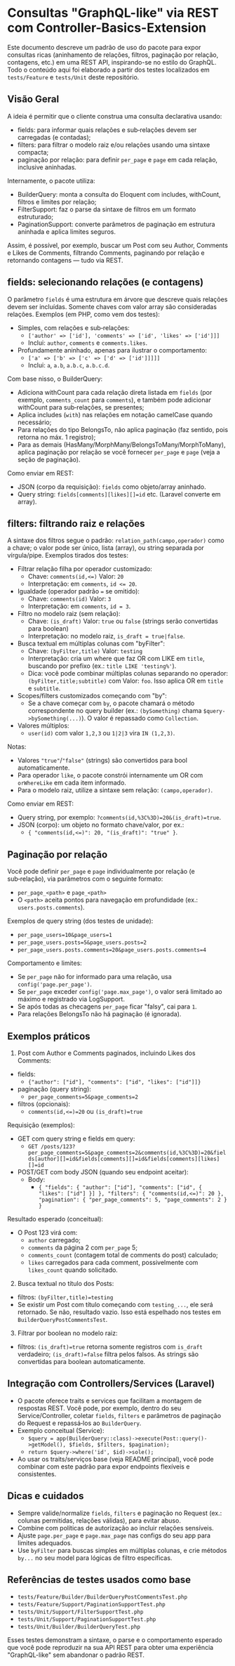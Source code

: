 # Consultas "GraphQL-like" via REST com Controller-Basics-Extension

Este documento descreve um padrão de uso do pacote para expor consultas ricas (aninhamento de relações, filtros, paginação por relação, contagens, etc.) em uma REST API, inspirando-se no estilo do GraphQL. Todo o conteúdo aqui foi elaborado a partir dos testes localizados em `tests/Feature` e `tests/Unit` deste repositório.

## Visão Geral

A ideia é permitir que o cliente construa uma consulta declarativa usando:
- fields: para informar quais relações e sub‑relações devem ser carregadas (e contadas);
- filters: para filtrar o modelo raiz e/ou relações usando uma sintaxe compacta;
- paginação por relação: para definir `per_page` e `page` em cada relação, inclusive aninhadas.

Internamente, o pacote utiliza:
- BuilderQuery: monta a consulta do Eloquent com includes, withCount, filtros e limites por relação;
- FilterSupport: faz o parse da sintaxe de filtros em um formato estruturado;
- PaginationSupport: converte parâmetros de paginação em estrutura aninhada e aplica limites seguros.

Assim, é possível, por exemplo, buscar um Post com seu Author, Comments e Likes de Comments, filtrando Comments, paginando por relação e retornando contagens — tudo via REST.

## fields: selecionando relações (e contagens)

O parâmetro `fields` é uma estrutura em árvore que descreve quais relações devem ser incluídas. Somente chaves com valor array são consideradas relações. Exemplos (em PHP, como vem dos testes):

- Simples, com relações e sub‑relações:
  - `['author' => ['id'], 'comments' => ['id', 'likes' => ['id']]]`
  - Inclui: `author`, `comments` e `comments.likes`.
- Profundamente aninhado, apenas para ilustrar o comportamento:
  - `['a' => ['b' => ['c' => ['d' => ['id']]]]]`
  - Inclui: `a`, `a.b`, `a.b.c`, `a.b.c.d`.

Com base nisso, o BuilderQuery:
- Adiciona withCount para cada relação direta listada em `fields` (por exemplo, `comments_count` para `comments`), e também pode adicionar withCount para sub‑relações, se presentes;
- Aplica includes (`with`) nas relações em notação camelCase quando necessário;
- Para relações do tipo BelongsTo, não aplica paginação (faz sentido, pois retorna no máx. 1 registro);
- Para as demais (HasMany/MorphMany/BelongsToMany/MorphToMany), aplica paginação por relação se você fornecer `per_page` e `page` (veja a seção de paginação).

Como enviar em REST:
- JSON (corpo da requisição): `fields` como objeto/array aninhado.
- Query string: `fields[comments][likes][]=id` etc. (Laravel converte em array).

## filters: filtrando raiz e relações

A sintaxe dos filtros segue o padrão: `relation_path(campo,operador)` como a chave; o valor pode ser único, lista (array), ou string separada por vírgula/pipe. Exemplos tirados dos testes:

- Filtrar relação filha por operador customizado:
  - Chave: `comments(id,<=)` Valor: `20`
  - Interpretação: em `comments`, `id <= 20`.
- Igualdade (operador padrão `=` se omitido):
  - Chave: `comments(id)` Valor: `3`
  - Interpretação: em `comments`, `id = 3`.
- Filtro no modelo raiz (sem relação):
  - Chave: `(is_draft)` Valor: `true` ou `false` (strings serão convertidas para boolean)
  - Interpretação: no modelo raiz, `is_draft = true|false`.
- Busca textual em múltiplas colunas com "byFilter":
  - Chave: `(byFilter,title)` Valor: `testing`
  - Interpretação: cria um where que faz OR com LIKE em `title`, buscando por prefixo (ex.: `title LIKE 'testing%'`).
  - Dica: você pode combinar múltiplas colunas separando no operador: `(byFilter,title;subtitle)` com Valor: `foo`. Isso aplica OR em `title` e `subtitle`.
- Scopes/filters customizados começando com "by":
  - Se a chave começar com `by`, o pacote chamará o método correspondente no query builder (ex.: `(bySomething)` chama `$query->bySomething(...)`). O valor é repassado como `Collection`.
- Valores múltiplos:
  - `user(id)` com valor `1,2,3` ou `1|2|3` vira `IN (1,2,3)`.

Notas:
- Valores `"true"`/`"false"` (strings) são convertidos para bool automaticamente.
- Para operador `like`, o pacote constrói internamente um OR com `orWhereLike` em cada item informado.
- Para o modelo raiz, utilize a sintaxe sem relação: `(campo,operador)`.

Como enviar em REST:
- Query string, por exemplo: `?comments(id,%3C%3D)=20&(is_draft)=true`.
- JSON (corpo): um objeto no formato chave/valor, por ex.:
  - `{ "comments(id,<=)": 20, "(is_draft)": "true" }`.

## Paginação por relação

Você pode definir `per_page` e `page` individualmente por relação (e sub‑relação), via parâmetros com o seguinte formato:
- `per_page_<path>` e `page_<path>`
- O `<path>` aceita pontos para navegação em profundidade (ex.: `users.posts.comments`).

Exemplos de query string (dos testes de unidade):
- `per_page_users=10&page_users=1`
- `per_page_users.posts=5&page_users.posts=2`
- `per_page_users.posts.comments=20&page_users.posts.comments=4`

Comportamento e limites:
- Se `per_page` não for informado para uma relação, usa `config('page.per_page')`.
- Se `per_page` exceder `config('page.max_page')`, o valor será limitado ao máximo e registrado via LogSupport.
- Se após todas as checagens `per_page` ficar "falsy", cai para `1`.
- Para relações BelongsTo não há paginação (é ignorada).

## Exemplos práticos

1) Post com Author e Comments paginados, incluindo Likes dos Comments:
- fields:
  - `{"author": ["id"], "comments": ["id", "likes": ["id"]]}`
- paginação (query string):
  - `per_page_comments=5&page_comments=2`
- filtros (opcionais):
  - `comments(id,<=)=20` ou `(is_draft)=true`

Requisição (exemplos):
- GET com query string e fields em query:
  - `GET /posts/123?per_page_comments=5&page_comments=2&comments(id,%3C%3D)=20&fields[author][]=id&fields[comments][]=id&fields[comments][likes][]=id`
- POST/GET com body JSON (quando seu endpoint aceitar):
  - Body:
    - `{ "fields": { "author": ["id"], "comments": ["id", { "likes": ["id"] }] }, "filters": { "comments(id,<=)": 20 }, "pagination": { "per_page_comments": 5, "page_comments": 2 } }`

Resultado esperado (conceitual):
- O Post 123 virá com:
  - `author` carregado;
  - `comments` da página 2 com `per_page` 5;
  - `comments_count` (contagem total de comments do post) calculado;
  - `likes` carregados para cada comment, possivelmente com `likes_count` quando solicitado.

2) Busca textual no título dos Posts:
- filtros: `(byFilter,title)=testing`
- Se existir um Post com título começando com `testing_...`, ele será retornado. Se não, resultado vazio. Isso está espelhado nos testes em `BuilderQueryPostCommentsTest`.

3) Filtrar por boolean no modelo raiz:
- filtros: `(is_draft)=true` retorna somente registros com `is_draft` verdadeiro; `(is_draft)=false` filtra pelos falsos. As strings são convertidas para boolean automaticamente.

## Integração com Controllers/Services (Laravel)

- O pacote oferece traits e services que facilitam a montagem de respostas REST. Você pode, por exemplo, dentro do seu Service/Controller, coletar `fields`, `filters` e parâmetros de paginação do Request e repassá‑los ao `BuilderQuery`.
- Exemplo conceitual (Service):
  - `$query = app(BuilderQuery::class)->execute(Post::query()->getModel(), $fields, $filters, $pagination);`
  - `return $query->where('id', $id)->sole();`
- Ao usar os traits/serviços base (veja README principal), você pode combinar com este padrão para expor endpoints flexíveis e consistentes.

## Dicas e cuidados

- Sempre valide/normalize `fields`, `filters` e paginação no Request (ex.: colunas permitidas, relações válidas), para evitar abuso.
- Combine com políticas de autorização ao incluir relações sensíveis.
- Ajuste `page.per_page` e `page.max_page` nas configs do seu app para limites adequados.
- Use `byFilter` para buscas simples em múltiplas colunas, e crie métodos `by...` no seu model para lógicas de filtro específicas.

## Referências de testes usados como base

- `tests/Feature/Builder/BuilderQueryPostCommentsTest.php`
- `tests/Feature/Support/PaginationSupportTest.php`
- `tests/Unit/Support/FilterSupportTest.php`
- `tests/Unit/Support/PaginationSupportTest.php`
- `tests/Unit/Builder/BuilderQueryTest.php`

Esses testes demonstram a sintaxe, o parse e o comportamento esperado que você pode reproduzir na sua API REST para obter uma experiência "GraphQL-like" sem abandonar o padrão REST.

